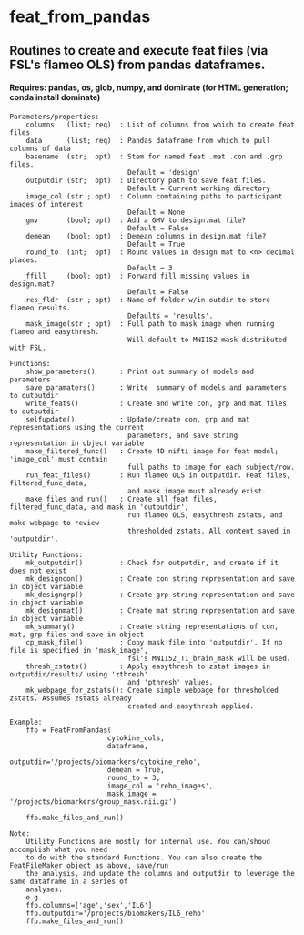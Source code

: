 # feat_from_pandas
## Routines to create and execute feat files (via FSL's flameo OLS) from pandas dataframes.
#### Requires: pandas, os, glob, numpy, and dominate (for HTML generation; conda install dominate)

    Parameters/properties:
        columns   (list; req)  : List of columns from which to create feat files
        data      (list; req)  : Pandas dataframe from which to pull columns of data
        basename  (str;  opt)  : Stem for named feat .mat .con and .grp files.
                                 Default = 'design'
        outputdir (str;  opt)  : Directory path to save feat files.
                                 Default = Current working directory
        image_col (str ; opt)  : Column comtaining paths to participant images of interest
                                 Default = None
        gmv       (bool; opt)  : Add a GMV to design.mat file?
                                 Default = False
        demean    (bool; opt)  : Demean columns in design.mat file?
                                 Default = True
        round_to  (int;  opt)  : Round values in design mat to <n> decimal places.
                                 Default = 3
        ffill     (bool; opt)  : Forward fill missing values in design.mat?
                                 Default = False
        res_fldr  (str ; opt)  : Name of folder w/in outdir to store flameo results. 
                                 Defaults = 'results'. 
        mask_image(str ; opt)  : Full path to mask image when running flameo and easythresh.
                                 Will default to MNI152 mask distributed with FSL.

    Functions:
        show_parameters()      : Print out summary of models and parameters
        save_paramaters()      : Write  summary of models and parameters to outputdir
        write_feats()          : Create and write con, grp and mat files to outputdir
        selfupdate()           : Update/create con, grp and mat representations using the current
                                 parameters, and save string representation in object variable
        make_filtered_func()   : Create 4D nifti image for feat model; 'image_col' must contain
                                 full paths to image for each subject/row.
        run_feat_files()       : Run flameo OLS in outputdir. Feat files, filtered_func_data, 
                                 and mask image must already exist.
        make_files_and_run()   : Create all feat files, filtered_func_data, and mask in 'outputdir',
                                 run flameo OLS, easythresh zstats, and make webpage to review
                                 thresholded zstats. All content saved in 'outputdir'.

    Utility Functions:
        mk_outputdir()         : Check for outputdir, and create if it does not exist
        mk_designcon()         : Create con string representation and save in object variable
        mk_designgrp()         : Create grp string representation and save in object variable
        mk_designmat()         : Create mat string representation and save in object variable
        mk_summary()           : Create string representations of con, mat, grp files and save in object
        cp_mask_file()         : Copy mask file into 'outputdir'. If no file is specified in 'mask_image',
                                 fsl's MNI152_T1_brain_mask will be used.
        thresh_zstats()        : Apply easythresh to zstat images in outputdir/results/ using 'zthresh'
                                 and 'pthresh' values.
        mk_webpage_for_zstats(): Create simple webpage for thresholded zstats. Assumes zstats already 
                                 created and easythresh applied. 

    Example:
        ffp = FeatFromPandas(
                            cytokine_cols,
                            dataframe,
                            outputdir='/projects/biomarkers/cytokine_reho',
                            demean = True,
                            round_to = 3,
                            image_col = 'reho_images',
                            mask_image = '/projects/biomarkers/group_mask.nii.gz')

        ffp.make_files_and_run()

    Note: 
        Utility Functions are mostly for internal use. You can/shoud accomplish what you need
        to do with the standard Functions. You can also create the FeatFileMaker object as above, save/run
        the analysis, and update the columns and outputdir to leverage the same dataframe in a series of 
        analyses. 
        e.g.
        ffp.columns=['age','sex','IL6']
        ffp.outputdir='/projects/biomakers/IL6_reho'
        ffp.make_files_and_run()
        
